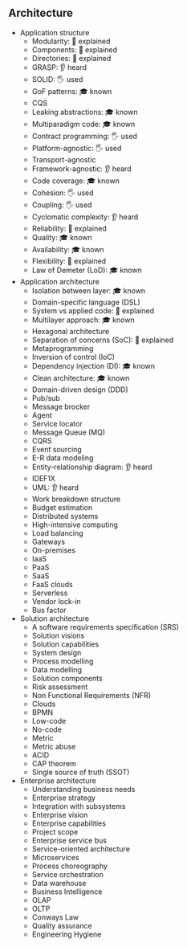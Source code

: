 ## Architecture

- Application structure
  - Modularity: 🙋 explained
  - Components: 🙋 explained
  - Directories: 🙋 explained
  - GRASP: 👂 heard
  - SOLID: 🖐️ used
  - GoF patterns: 🎓 known
  - CQS
  - Leaking abstractions: 🎓 known
  - Multiparadigm code: 🎓 known
  - Contract programming: 🖐️ used
  - Platform-agnostic: 🖐️ used
  - Transport-agnostic
  - Framework-agnostic: 👂 heard
  - Code coverage: 🎓 known
  - Cohesion: 🖐️ used
  - Coupling: 🖐️ used
  - Cyclomatic complexity: 👂 heard
  - Reliability: 🙋 explained
  - Quality: 🎓 known
  - Availability: 🎓 known
  - Flexibility: 🙋 explained
  - Law of Demeter (LoD): 🎓 known
- Application architecture
  - Isolation between layer: 🎓 known
  - Domain-specific language (DSL)
  - System vs applied code: 🙋 explained
  - Multilayer approach: 🎓 known
  - Hexagonal architecture
  - Separation of concerns (SoC): 🙋 explained
  - Metaprogramming
  - Inversion of control (IoC)
  - Dependency injection (DI): 🎓 known
  - Clean architecture: 🎓 known
  - Domain-driven design (DDD)
  - Pub/sub
  - Message brocker
  - Agent
  - Service locator
  - Message Queue (MQ)
  - CQRS
  - Event sourcing
  - E-R data modeling
  - Entity-relationship diagram: 👂 heard
  - IDEF1X
  - UML: 👂 heard
  - Work breakdown structure
  - Budget estimation
  - Distributed systems
  - High-intensive computing
  - Load balancing
  - Gateways
  - On-premises
  - IaaS
  - PaaS
  - SaaS
  - FaaS clouds
  - Serverless
  - Vendor lock-in
  - Bus factor
- Solution architecture
  - A software requirements specification (SRS)
  - Solution visions
  - Solution capabilities
  - System design
  - Process modelling
  - Data modelling
  - Solution components
  - Risk assessment
  - Non Functional Requirements (NFR)
  - Clouds
  - BPMN
  - Low-code
  - No-code
  - Metric
  - Metric abuse
  - ACID
  - CAP theorem
  - Single source of truth (SSOT)
- Enterprise architecture
  - Understanding business needs
  - Enterprise strategy
  - Integration with subsystems
  - Enterprise vision
  - Enterprise capabilities
  - Project scope
  - Enterprise service bus
  - Service-oriented architecture
  - Microservices
  - Process choreography
  - Service orchestration
  - Data warehouse
  - Business Intelligence
  - OLAP
  - OLTP
  - Conways Law
  - Quality assurance
  - Engineering Hygiene
